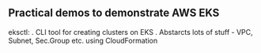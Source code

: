 ## Practical demos to demonstrate AWS EKS

eksctl:
. CLI tool for creating clusters on EKS
. Abstarcts lots of stuff - VPC, Subnet, Sec.Group etc. using CloudFormation
